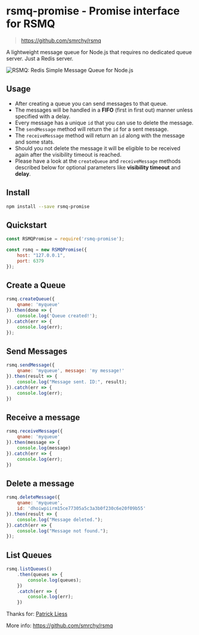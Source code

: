 # rsmq-promise - Promise interface for RSMQ 

> https://github.com/smrchy/rsmq 

A lightweight message queue for Node.js that requires no dedicated queue server. Just a Redis server.

![RSMQ: Redis Simple Message Queue for Node.js](https://img.webmart.de/rsmq_wide.png)

## Usage

* After creating a queue you can send messages to that queue.
* The messages will be handled in a **FIFO** (first in first out) manner unless specified with a delay.
* Every message has a unique `id` that you can use to delete the message. 
* The `sendMessage` method will return the `id` for a sent message.
* The `receiveMessage` method will return an `id` along with the message and some stats.
* Should you not delete the message it will be eligible to be received again after the visibility timeout is reached.
* Please have a look at the `createQueue` and `receiveMessage` methods described below for optional parameters like **visibility timeout** and **delay**.

## Install

```bash
npm install --save rsmq-promise
```

## Quickstart

```javascript
const RSMQPromise = require('rsmq-promise');

const rsmq = new RSMQPromise({
    host: "127.0.0.1", 
    port: 6379
});
```

## Create a Queue

```javascript
rsmq.createQueue({
    qname: 'myqueue'
}).then(done => {
    console.log('Queue created!');
}).catch(err => {
    console.log(err);
});
```

## Send Messages

```javascript
rsmq.sendMessage({
    qname: 'myqueue', message: 'my message!'
}).then(result => {
    console.log("Message sent. ID:", result);
}).catch(err => {
    console.log(err);
})
```

## Receive a message

```javascript
rsmq.receiveMessage({
    qname: 'myqueue'
}).then(message => {
    console.log(message)
}).catch(err => {
    console.log(err);
})
```

## Delete a message

```javascript
rsmq.deleteMessage({
    qname: 'myqueue',
    id: 'dhoiwpiirm15ce77305a5c3a3b0f230c6e20f09b55'
}).then(result => {
    console.log("Message deleted.");	
}).catch(err => {
    console.log("Message not found.");
});
```

## List Queues

```javascript
rsmq.listQueues()
    .then(queues => {
        console.log(queues);
    })
    .catch(err => {
        console.log(err);
    })
```

Thanks for: [Patrick Liess](https://github.com/smrchy)

More info: https://github.com/smrchy/rsmq
